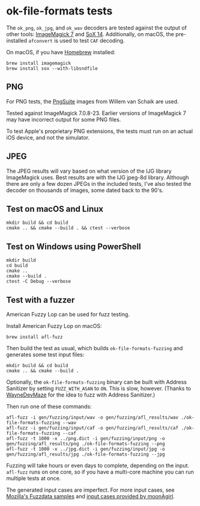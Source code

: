 # ok-file-formats tests

The `ok_png`, `ok_jpg`, and `ok_wav` decoders are tested against the output of other tools: [ImageMagick 7](https://www.imagemagick.org/) and [SoX 14](http://sox.sourceforge.net/). Additionally, on macOS, the pre-installed `afconvert` is used to test `CAF` decoding.

On macOS, if you have [Homebrew](http://brew.sh/) installed:

    brew install imagemagick
    brew install sox --with-libsndfile

## PNG

For PNG tests, the [PngSuite](http://www.schaik.com/pngsuite/pngsuite.html) images from Willem van Schaik are used.

Tested against ImageMagick 7.0.8-23. Earlier versions of ImageMagick 7 may have incorrect output for some PNG files.

To test Apple's proprietary PNG extensions, the tests must run on an actual iOS device, and not the simulator.

## JPEG

The JPEG results will vary based on what version of the IJG library ImageMagick uses. Best results are with the IJG jpeg-8d library. Although there are only a few dozen JPEGs in the included tests, I've also tested the decoder on thousands of images, some dated back to the 90's.

## Test on macOS and Linux

    mkdir build && cd build
    cmake .. && cmake --build . && ctest --verbose

## Test on Windows using PowerShell

    mkdir build
    cd build
    cmake ..
    cmake --build .
    ctest -C Debug --verbose

## Test with a fuzzer

American Fuzzy Lop can be used for fuzz testing.

Install American Fuzzy Lop on macOS:

    brew install afl-fuzz

Then build the test as usual, which builds `ok-file-formats-fuzzing` and generates some test input files:

    mkdir build && cd build
    cmake .. && cmake --build .

Optionally, the `ok-file-formats-fuzzing` binary can be built with Address Sanitizer by setting `FUZZ_WITH_ASAN` to `ON`. This is slow, however. (Thanks to [WayneDevMaze](https://github.com/WayneDevMaze) for the idea to fuzz with Address Sanitizer.)

Then run one of these commands:

    afl-fuzz -i gen/fuzzing/input/wav -o gen/fuzzing/afl_results/wav ./ok-file-formats-fuzzing --wav
    afl-fuzz -i gen/fuzzing/input/caf -o gen/fuzzing/afl_results/caf ./ok-file-formats-fuzzing --caf
    afl-fuzz -t 1000 -x ../png.dict -i gen/fuzzing/input/png -o gen/fuzzing/afl_results/png ./ok-file-formats-fuzzing --png
    afl-fuzz -t 1000 -x ../jpg.dict -i gen/fuzzing/input/jpg -o gen/fuzzing/afl_results/jpg ./ok-file-formats-fuzzing --jpg

Fuzzing will take hours or even days to complete, depending on the input. `afl-fuzz` runs on one core, so if you have a multi-core machine you can run multiple tests at once.

The generated input cases are imperfect. For more input cases, see [Mozilla's Fuzzdata samples](https://github.com/MozillaSecurity/fuzzdata/tree/master/samples) and [input cases provided by moonAgirl](https://github.com/moonAgirl/Bugs/tree/master/ok-file-formats).
